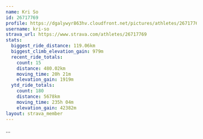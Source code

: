 ```yaml
---
name: Kri So
id: 26717769
profile: https://dgalywyr863hv.cloudfront.net/pictures/athletes/26717769/7761026/13/large.jpg
username: kri-so
strava_url: https://www.strava.com/athletes/26717769
stats:
  biggest_ride_distance: 119.06km
  biggest_climb_elevation_gain: 979m
  recent_ride_totals:
    count: 15
    distance: 480.02km
    moving_time: 20h 21m
    elevation_gain: 1919m
  ytd_ride_totals:
    count: 180
    distance: 5678km
    moving_time: 235h 04m
    elevation_gain: 42382m
layout: strava_member
--- 
```

...
